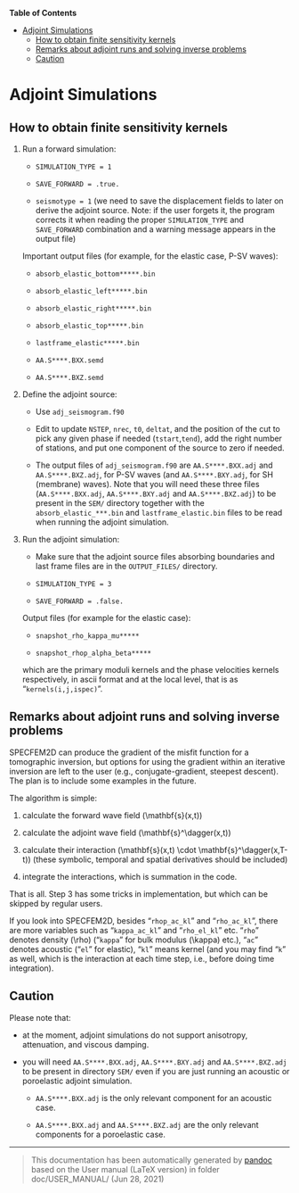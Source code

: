 **Table of Contents**

-   [Adjoint Simulations](#adjoint-simulations)
    -   [How to obtain finite sensitivity kernels](#how-to-obtain-finite-sensitivity-kernels)
    -   [Remarks about adjoint runs and solving inverse problems](#remarks-about-adjoint-runs-and-solving-inverse-problems)
    -   [Caution](#caution)

Adjoint Simulations
===================

How to obtain finite sensitivity kernels
----------------------------------------

1.  Run a forward simulation:

    -   `SIMULATION_TYPE = 1`

    -   `SAVE_FORWARD = .true.`

    -   `seismotype = 1` (we need to save the displacement fields to later on derive the adjoint source. Note: if the user forgets it, the program corrects it when reading the proper `SIMULATION_TYPE` and `SAVE_FORWARD` combination and a warning message appears in the output file)

    Important output files (for example, for the elastic case, P-SV waves):

    -   `absorb_elastic_bottom*****.bin`

    -   `absorb_elastic_left*****.bin`

    -   `absorb_elastic_right*****.bin`

    -   `absorb_elastic_top*****.bin`

    -   `lastframe_elastic*****.bin`

    -   `AA.S****.BXX.semd`

    -   `AA.S****.BXZ.semd`

2.  Define the adjoint source:

    -   Use `adj_seismogram.f90`

    -   Edit to update `NSTEP`, `nrec`, `t0`, `deltat`, and the position of the cut to pick any given phase if needed (`tstart`,`tend`), add the right number of stations, and put one component of the source to zero if needed.

    -   The output files of `adj_seismogram.f90` are `AA.S****.BXX.adj` and `AA.S****.BXZ.adj`, for P-SV waves (and `AA.S****.BXY.adj`, for SH (membrane) waves). Note that you will need these three files (`AA.S****.BXX.adj`, `AA.S****.BXY.adj` and `AA.S****.BXZ.adj`) to be present in the `SEM/` directory together with the `absorb_elastic_***.bin` and `lastframe_elastic.bin` files to be read when running the adjoint simulation.

3.  Run the adjoint simulation:

    -   Make sure that the adjoint source files absorbing boundaries and last frame files are in the `OUTPUT_FILES/` directory.

    -   `SIMULATION_TYPE = 3`

    -   `SAVE_FORWARD = .false.`

    Output files (for example for the elastic case):

    -   `snapshot_rho_kappa_mu*****`

    -   `snapshot_rhop_alpha_beta*****`

    which are the primary moduli kernels and the phase velocities kernels respectively, in ascii format and at the local level, that is as “`kernels(i,j,ispec)`”.

Remarks about adjoint runs and solving inverse problems
-------------------------------------------------------

SPECFEM2D can produce the gradient of the misfit function for a tomographic inversion, but options for using the gradient within an iterative inversion are left to the user (e.g., conjugate-gradient, steepest descent). The plan is to include some examples in the future.

The algorithm is simple:

1.  calculate the forward wave field \(\mathbf{s}(x,t)\)

2.  calculate the adjoint wave field \(\mathbf{s}^\dagger(x,t)\)

3.  calculate their interaction \(\mathbf{s}(x,t) \cdot \mathbf{s}^\dagger(x,T-t)\) (these symbolic, temporal and spatial derivatives should be included)

4.  integrate the interactions, which is summation in the code.

That is all. Step 3 has some tricks in implementation, but which can be skipped by regular users.

If you look into SPECFEM2D, besides “`rhop_ac_kl`” and “`rho_ac_kl`”, there are more variables such as “`kappa_ac_kl`” and “`rho_el_kl`” etc. “`rho`” denotes density \(\rho\) (“`kappa`” for bulk modulus \(\kappa\) etc.), “`ac`” denotes acoustic (“`el`” for elastic), “`kl`” means kernel (and you may find “`k`” as well, which is the interaction at each time step, i.e., before doing time integration).

Caution
-------

Please note that:

-   at the moment, adjoint simulations do not support anisotropy, attenuation, and viscous damping.

-   you will need `AA.S****.BXX.adj`, `AA.S****.BXY.adj` and `AA.S****.BXZ.adj` to be present in directory `SEM/` even if you are just running an acoustic or poroelastic adjoint simulation.

    -   `AA.S****.BXX.adj` is the only relevant component for an acoustic case.

    -   `AA.S****.BXX.adj` and `AA.S****.BXZ.adj` are the only relevant components for a poroelastic case.

-----
> This documentation has been automatically generated by [pandoc](http://www.pandoc.org)
> based on the User manual (LaTeX version) in folder doc/USER_MANUAL/
> (Jun 28, 2021)

